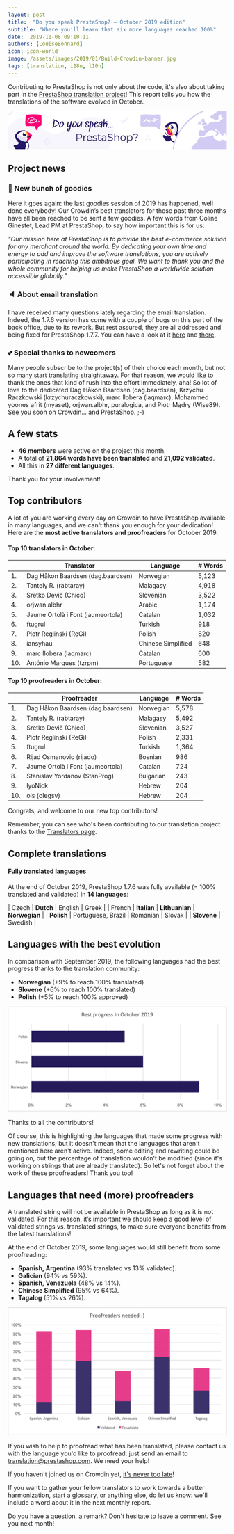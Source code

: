 ```yaml
---
layout: post
title:  "Do you speak PrestaShop? – October 2019 edition"
subtitle: "Where you'll learn that six more languages reached 100%"
date:  2019-11-08 09:10:11
authors: [LouiseBonnard]
icon: icon-world
image: /assets/images/2019/01/Build-Crowdin-banner.jpg
tags: [translation, i18n, l10n]
---
```


Contributing to PrestaShop is not only about the code, it's also about taking part in the [PrestaShop translation project](https://crowdin.com/project/prestashop-official)! This report tells you how the translations of the software evolved in October.

![Crowdin Monthly banner](/assets/images/2019/01/Build-Crowdin-banner.jpg)

## Project news


### :wave: New bunch of goodies  

Here it goes again: the last goodies session of 2019 has happened, well done everybody! Our Crowdin’s best translators for those past three months have all been reached to be sent a few goodies. A few words from Coline Ginestet, Lead PM at PrestaShop, to say how important this is for us: 

*"Our mission here at PrestaShop is to provide the best e-commerce solution for any merchant around the world. By dedicating your own time and energy to add and improve the software translations, you are actively participating in reaching this ambitious goal. We want to thank you and the whole community for helping us make PrestaShop a worldwide solution accessible globally."*


### :speaker: About email translation 

I have received many questions lately regarding the email translation. Indeed, the 1.7.6 version has come with a couple of bugs on this part of the back office, due to its rework. But rest assured, they are all addressed and being fixed for PrestaShop 1.7.7. You can have a look at it [here](https://github.com/PrestaShop/PrestaShop/pull/14809) and [there](https://github.com/PrestaShop/PrestaShop/pull/16294).


### :two_hearts: Special thanks to newcomers

Many people subscribe to the project(s) of their choice each month, but not so many start translating straightaway. For that reason, we would like to thank the ones that kind of rush into the effort immediately, aha! So lot of love to the dedicated Dag Håkon Baardsen (dag.baardsen), Krzychu Raczkowski (krzychuraczkowski), marc llobera (laqmarc), Mohammed yoones afrit (myaset), orjwan.albhr, puralogica, and Piotr Mądry (Wise89). See you soon on Crowdin… and PrestaShop. ;-)


## A few stats
 
* **46 members** were active on the project this month.
* A total of **21,864 words have been translated** and **21,092 validated**.
* All this in **27 different languages**.
 
Thank you for your involvement!
 

## Top contributors
 
A lot of you are working every day on Crowdin to have PrestaShop available in many languages, and we can't thank you enough for your dedication! Here are the **most active translators and proofreaders** for October 2019.

#### Top 10 translators in October:
 
| |Translator | Language | # Words
|-|---------- | -------- | ----------------
 1. | Dag Håkon Baardsen (dag.baardsen) | Norwegian | 5,123
 2. | Tantely R. (rabtaray) | Malagasy | 4,918
 3. | Sretko Devič (Chico) | Slovenian | 3,522
 4. | orjwan.albhr | Arabic | 1,174
 5. | Jaume Ortolà i Font (jaumeortola) | Catalan | 1,032
 6. | ftugrul | Turkish | 918
 7. | Piotr Reglinski (ReGi) | Polish | 820
 8. | iansyhau | Chinese Simplified | 648
 9. | marc llobera (laqmarc) | Catalan | 600
10. | António Marques (tzrpm) | Portuguese | 582
 
 
#### Top 10 proofreaders in October:
 
| | Proofreader | Language | # Words
|-| ---------- | -------- | ----------------
 1. | Dag Håkon Baardsen (dag.baardsen) | Norwegian | 5,578
 2. | Tantely R. (rabtaray) | Malagasy | 5,492
 3. | Sretko Devič (Chico) | Slovenian | 3,527
 4. | Piotr Reglinski (ReGi) | Polish | 2,331
 5. | ftugrul | Turkish | 1,364
 6. | Rijad Osmanovic (rijado) | Bosnian | 986
 7. | Jaume Ortolà i Font (jaumeortola) | Catalan | 724
 8. | Stanislav Yordanov (StanProg) | Bulgarian | 243
 9. | lyoNick | Hebrew | 204
10. | ols (olegsv) | Hebrew | 204

Congrats, and welcome to our new top contributors!
 
Remember, you can see who's been contributing to our translation project thanks to the [Translators page](http://translators.prestashop.com/).
 
 
## Complete translations
 
#### Fully translated languages
 
At the end of October 2019, PrestaShop 1.7.6 was fully available (= 100% translated and validated) in **14 languages**:
 
| Czech | **Dutch** | English | Greek |
| French | **Italian** | **Lithuanian** | **Norwegian** |
| **Polish** | Portuguese, Brazil | Romanian | Slovak |
| **Slovene** | Swedish |
 
 
## Languages with the best evolution
 
In comparison with September 2019, the following languages had the best progress thanks to the translation community:
 
* **Norwegian** (+9% to reach 100% translated)
* **Slovene** (+6% to reach 100% translated)
* **Polish** (+5% to reach 100% approved)
 
![Best translation progress for October 2019](/assets/images/2019/11/Build-Crowdin-progress-October19.png)
 
Thanks to all the contributors!
 
Of course, this is highlighting the languages that made some progress with new translations; but it doesn't mean that the languages that aren't mentioned here aren't active. Indeed, some editing and rewriting could be going on, but the percentage of translation wouldn't be modified (since it's working on strings that are already translated). So let's not forget about the work of these proofreaders! Thank you too!
 
 
## Languages that need (more) proofreaders
 
A translated string will not be available in PrestaShop as long as it is not validated. For this reason, it’s important we should keep a good level of validated strings vs. translated strings, to make sure everyone benefits from the latest translations!
 
At the end of October 2019, some languages would still benefit from some proofreading:
 
* **Spanish, Argentina** (93% translated vs 13% validated).
* **Galician** (94% vs 59%).
* **Spanish, Venezuela** (48% vs 14%).
* **Chinese Simplified** (95% vs 64%).
* **Tagalog** (51% vs 26%).
 
![Languages that need proofreading](/assets/images/2019/11/Build-Crowdin-proofreading-October19.png)
 
If you wish to help to proofread what has been translated, please contact us with the language you'd like to proofread: just send an email to translation@prestashop.com. We need your help! 
 
If you haven't joined us on Crowdin yet, [it's never too late](https://crowdin.com/project/prestashop-official)!
 
If you want to gather your fellow translators to work towards a better harmonization, start a glossary, or anything else, do let us know: we'll include a word about it in the next monthly report.
 
Do you have a question, a remark? Don't hesitate to leave a comment. See you next month!
